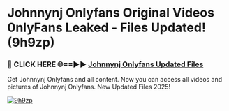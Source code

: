 # Johnnynj Onlyfans Original Videos 0nlyFans Leaked - Files Updated! (9h9zp)

<h3>🔴 CLICK HERE 🌐==►► <a href="https://tinyurl.com/ehrbuxhb" rel="nofollow">Johnnynj Onlyfans Updated Files</a></h3>

Get Johnnynj Onlyfans and all content. Now you can access all videos and pictures of Johnnynj Onlyfans. New Updated Files 2025!

[![9h9zp](https://i.imgur.com/lVYEuWS.gif)](https://tinyurl.com/ehrbuxhb)
